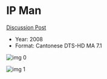 # IP Man

[Discussion Post](https://www.avsforum.com/threads/bass-eq-for-filtered-movies.2995212/post-58479354)

* Year: 2008
* Format: Cantonese DTS-HD MA 7.1

![img 0](https://i.imgur.com/537D4nD.jpg)

![img 1](https://i.imgur.com/AMvlzt9.png)

